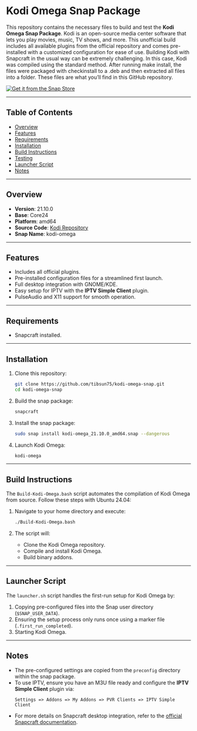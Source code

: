 # Kodi Omega Snap Package

This repository contains the necessary files to build and test the **Kodi Omega Snap Package**. Kodi is an open-source media center software that lets you play movies, music, TV shows, and more. This unofficial build includes all available plugins from the official repository and comes pre-installed with a customized configuration for ease of use.
Building Kodi with Snapcraft in the usual way can be extremely challenging. In this case, Kodi was compiled using the standard method. After running make install, the files were packaged with checkinstall to a .deb and then extracted all files into a folder. These files are what you’ll find in this GitHub repository.

<a href="https://snapcraft.io/kodi-omega">
  <img alt="Get it from the Snap Store" src="https://snapcraft.io/en/dark/install.svg" />
</a>

---

## Table of Contents

- [Overview](#overview)
- [Features](#features)
- [Requirements](#requirements)
- [Installation](#installation)
- [Build Instructions](#build-instructions)
- [Testing](#testing)
- [Launcher Script](#launcher-script)
- [Notes](#notes)

---

## Overview

- **Version**: 21.10.0
- **Base**: Core24
- **Platform**: amd64
- **Source Code**: [Kodi Repository](https://github.com/xbmc/xbmc)
- **Snap Name**: kodi-omega

---

## Features

- Includes all official plugins.
- Pre-installed configuration files for a streamlined first launch.
- Full desktop integration with GNOME/KDE.
- Easy setup for IPTV with the **IPTV Simple Client** plugin.
- PulseAudio and X11 support for smooth operation.

---

## Requirements

- Snapcraft installed.

---

## Installation

1. Clone this repository:
   ```bash
   git clone https://github.com/tibsun75/kodi-omega-snap.git
   cd kodi-omega-snap
   ```

2. Build the snap package:
   ```bash
   snapcraft
   ```

3. Install the snap package:
   ```bash
   sudo snap install kodi-omega_21.10.0_amd64.snap --dangerous
   ```

4. Launch Kodi Omega:
   ```bash
   kodi-omega
   ```

---

## Build Instructions

The `Build-Kodi-Omega.bash` script automates the compilation of Kodi Omega from source. 
Follow these steps with Ubuntu 24.04:

1. Navigate to your home directory and execute:
   ```bash
   ./Build-Kodi-Omega.bash
   ```

2. The script will:
   - Clone the Kodi Omega repository.
   - Compile and install Kodi Omega.
   - Build binary addons.

---

## Launcher Script

The `launcher.sh` script handles the first-run setup for Kodi Omega by:

1. Copying pre-configured files into the Snap user directory (`$SNAP_USER_DATA`).
2. Ensuring the setup process only runs once using a marker file (`.first_run_completed`).
3. Starting Kodi Omega.

---

## Notes

- The pre-configured settings are copied from the `preconfig` directory within the snap package.
- To use IPTV, ensure you have an M3U file ready and configure the **IPTV Simple Client** plugin via:
  ```
  Settings => Addons => My Addons => PVR Clients => IPTV Simple Client
  ```
- For more details on Snapcraft desktop integration, refer to the [official Snapcraft documentation](https://snapcraft.io/docs/desktop-menu-support).
  

